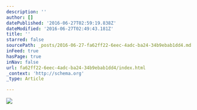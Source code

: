 ```yaml
---
description: ''
author: []
datePublished: '2016-06-27T02:59:19.838Z'
dateModified: '2016-06-27T02:49:43.181Z'
title: ''
starred: false
sourcePath: _posts/2016-06-27-fa62ff22-6eec-4adc-ba24-34b9ebab1dd4.md
inFeed: true
hasPage: true
inNav: false
url: fa62ff22-6eec-4adc-ba24-34b9ebab1dd4/index.html
_context: 'http://schema.org'
_type: Article

---
```

![](https://the-grid-user-content.s3-us-west-2.amazonaws.com/d19e986a-a79d-4aae-94a2-0ee07168cb0b.png)